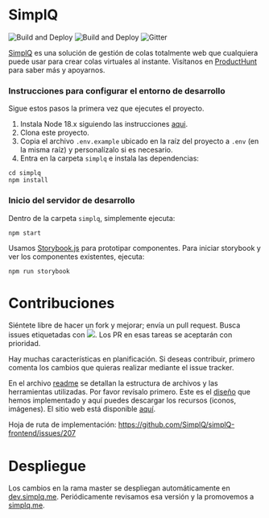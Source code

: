 # SimplQ

![Build and Deploy](https://img.shields.io/github/issues/SimplQ/simplQ-frontend)
![Build and Deploy](https://img.shields.io/github/license/SimplQ/simplQ-frontend)
![Gitter](https://img.shields.io/gitter/room/SimplQ/community)

[SimplQ](https://simplq.me) es una solución de gestión de colas totalmente web que cualquiera puede usar para crear colas virtuales al instante. Visítanos en [ProductHunt](https://www.producthunt.com/posts/simplq) para saber más y apoyarnos.

### Instrucciones para configurar el entorno de desarrollo

Sigue estos pasos la primera vez que ejecutes el proyecto.

1. Instala Node 18.x siguiendo las instrucciones [aqui](https://github.com/nodesource/distributions/blob/master/README.md#debinstall).
2. Clona este proyecto.
3. Copia el archivo `.env.example` ubicado en la raíz del proyecto a `.env` (en la misma raíz) y personalízalo si es necesario.
4. Entra en la carpeta `simplq` e instala las dependencias:

```
cd simplq
npm install
```

### Inicio del servidor de desarrollo

Dentro de la carpeta `simplq`, simplemente ejecuta:

```
npm start
```

Usamos [Storybook.js](https://storybook.js.org/) para prototipar componentes. Para iniciar storybook y ver los componentes existentes, ejecuta:

```
npm run storybook
```

# Contribuciones

Siéntete libre de hacer un fork y mejorar; envía un pull request. Busca issues etiquetadas con ![](https://img.shields.io/github/labels/SimplQ/simplQ-frontend/You%20Can%20Do%20This). Los PR en esas tareas se aceptarán con prioridad.

Hay muchas características en planificación. Si deseas contribuir, primero comenta los cambios que quieras realizar mediante el issue tracker.

En el archivo [readme](/simplq/readme.md) se detallan la estructura de archivos y las herramientas utilizadas. Por favor revísalo primero. Este es el [diseño](https://xd.adobe.com/view/ad1db074-03bf-45b1-537b-98d9d524ec82-db2c/grid) que hemos implementado y aquí puedes descargar los recursos (iconos, imágenes). El sitio web está disponible [aquí](https://simplq.me/).

Hoja de ruta de implementación: https://github.com/SimplQ/simplQ-frontend/issues/207


# Despliegue

Los cambios en la rama master se despliegan automáticamente en [dev.simplq.me](https://dev.simplq.me/). Periódicamente revisamos esa versión y la promovemos a [simplq.me](https://simplq.me).
